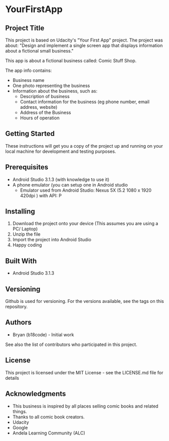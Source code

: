 # YourFirstApp

## Project Title

This project is based on Udacity's "Your First App" project. 
The project was about: "Design and implement a single screen app that displays information about a fictional small business."

This app is about a fictional business called: Comic Stuff Shop. 

The app info contains:

- Business name
- One photo representing the business
- Information about the business, such as:
  - Description of business
  - Contact information for the business (eg phone number, email address, website)
  - Address of the Business
  - Hours of operation

## Getting Started
These instructions will get you a copy of the project up and running on your local machine for development and testing purposes.

## Prerequisites
- Android Studio 3.1.3 (with knowledge to use it)
- A phone emulator (you can setup one in Android studio
  - Emulator used from Android Studio: Nexus 5X (5.2 1080 x 1920 420dpi ) with API: P

## Installing
1. Download the project onto your device (This assumes you are using a PC/ Laptop)
2. Unzip the file
2. Import the project into Android Studio
3. Happy coding

## Built With
- Android Studio 3.1.3

## Versioning
Github is used for versioning. For the versions available, see the tags on this repository.

## Authors
-	Bryan (b18code) - Initial work

See also the list of contributors who participated in this project.

## License
This project is licensed under the MIT License - see the LICENSE.md file for details

## Acknowledgments
- This business is inspired by all places selling comic books and related things.
- Thanks to all comic book creators.
- Udacity
- Google
- Andela Learning Community (ALC)

